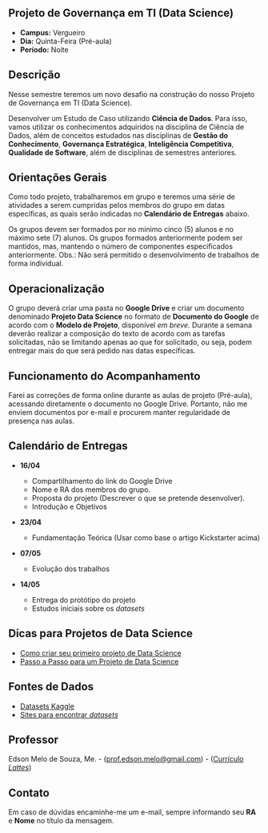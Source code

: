## Projeto de Governança em TI (Data Science)
* **Campus:** Vergueiro
* **Dia:** Quinta-Feira (Pré-aula)
* **Período:** Noite

## Descrição
Nesse semestre teremos um novo desafio na construção do nosso Projeto de Governança em TI (Data Science). 

Desenvolver um Estudo de Caso utilizando **Ciência de Dados**. Para isso, vamos utilizar os conhecimentos adquiridos na disciplina de Ciência de Dados, além de conceitos estudados nas disciplinas de **Gestão do Conhecimento**, **Governança Estratégica**, **Inteligência Competitiva**, **Qualidade de Software**, além de disciplinas de semestres anteriores.

## Orientações Gerais

Como todo projeto, trabalharemos em grupo e teremos uma série de atividades a serem cumpridas pelos membros do grupo em datas específicas, as quais serão indicadas no **Calendário de Entregas** abaixo.

Os grupos devem ser formados por no mínimo cinco (5) alunos e no  máximo sete (7) alunos. Os grupos formados anteriormente podem ser mantidos, mas, mantendo o número de componentes especificados anteriormente. Obs.: Não será permitido o desenvolvimento de trabalhos de forma individual.

## Operacionalização

O grupo deverá criar uma pasta no **Google Drive** e criar um documento denominado **Projeto Data Science** no formato de **Documento do Google** de acordo com o **Modelo de Projeto**, disponível *em breve*. Durante a semana deverão realizar a composição do texto de acordo com as tarefas solicitadas, não se limitando apenas ao que for solicitado, ou seja, podem entregar mais do que será pedido nas datas específicas.

## Funcionamento do Acompanhamento

Farei as correções de forma online durante as aulas de projeto (Pré-aula), acessando diretamente o documento no Google Drive. Portanto, não me enviem documentos por e-mail e procurem manter regularidade de presença nas aulas.

## Calendário de Entregas
* **16/04**
	+ Compartilhamento do link do Google Drive
	+ Nome e RA dos membros do grupo.
	+ Proposta do projeto (Descrever o que se pretende desenvolver).
	+ Introdução e Objetivos
* **23/04**
	+ Fundamentação Teórica (Usar como base o artigo Kickstarter acima)

* **07/05**
	+ Evolução dos trabalhos

* **14/05**
	+ Entrega do protótipo do projeto
	+ Estudos iniciais sobre os *datasets*

## Dicas para Projetos de Data Science
+ [Como criar seu primeiro projeto de Data Science](https://paulovasconcellos.com.br/como-criar-seu-primeiro-projeto-de-data-science-parte-1-de-2-d846c4c8d314)
+ [Passo a Passo para um Projeto de Data Science](https://minerandodados.com.br/guia-passo-a-passo-de-como-um-projeto-de-data-science-e-desenvolvido/)

## Fontes de Dados
+ [Datasets Kaggle](https://www.kaggle.com/datasets)
+ [Sites para encontrar *datasets*](https://paulovasconcellos.com.br/os-7-melhores-sites-para-encontrar-datasets-para-projetos-de-data-science-8a53c3b48329)

## Professor
Edson Melo de Souza, Me. - ([prof.edson.melo@gmail.com](mailto:prof.edson.melo@gmail.com)) - ([Currículo *Lattes*](http://lattes.cnpq.br/2641658716558510))

## Contato
Em caso de dúvidas encaminhe-me um e-mail, sempre informando seu **RA** e **Nome** no título da mensagem.